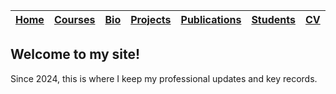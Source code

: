 | [Home](https://etuyishimire.github.io)|[Courses](https://etuyishimire.github.io/Courses)|[Bio](https://etuyishimire.github.io/Bio)|[Projects](https://etuyishimire.github.io/Projects)|[Publications](https://etuyishimire.github.io/Publications/)|[Students](https://etuyishimire.github.io/Students)|[CV](https://etuyishimire.github.io/CV/)|[Activities](https://etuyishimire.github.io/Activities)|
 | --- | --- |---|---|---|---|---|---| 
 
## Welcome to my  site!
Since 2024, this is where I keep my professional updates and key records.


 

